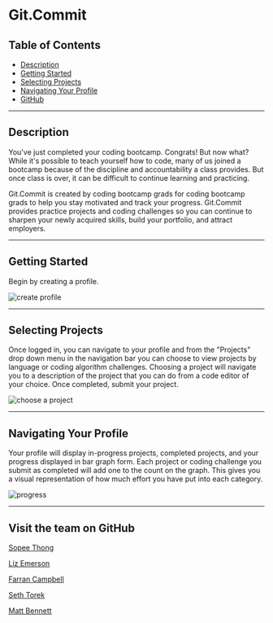 # Git.Commit

## Table of Contents

- [Description](#description)
- [Getting Started](#Getting-started)
- [Selecting Projects](#Selecting-projects)
- [Navigating Your Profile](#Navigating-Your-Profile)
- [GitHub](#Visit-the-team-on-GitHub)

---

<a name='Description'></a>

## Description

You've just completed your coding bootcamp. Congrats! But now what?
While it's possible to teach yourself how to code, many of us joined
a bootcamp because of the discipline and accountability a class
provides. But once class is over, it can be difficult to continue
learning and practicing.

Git.Commit is created by coding bootcamp grads for coding bootcamp
grads to help you stay motivated and track your progress. Git.Commit
provides practice projects and coding challenges so you can continue
to sharpen your newly acquired skills, build your portfolio, and
attract employers.

---

<a name='Getting-started'></a>

## Getting Started

Begin by creating a profile.

![create profile](signup.gif)

---

<a name='Selecting-projects'></a>

## Selecting Projects

Once logged in, you can navigate to your profile and from the "Projects" drop down menu in the navigation bar you can choose to view projects by language or coding algorithm challenges. Choosing a project will navigate you to a description of the project that you can do from a code editor of your choice. Once completed, submit your project. 

![choose a project]()

---

<a name='Navigating-Your-Profile'></a>

## Navigating Your Profile

Your profile will display in-progress projects, completed projects, and your progress displayed in bar graph form. Each project or coding challenge you submit as completed will add one to the count on the graph. This gives you a visual representation of how much effort you have put into each category. 

![progress]()

---

<a name='Visit the team on GitHub'></a>

## Visit the team on GitHub

[Sopee Thong](https://github.com/sopeethong1)

[Liz Emerson](https://github.com/uknity)

[Farran Campbell](https://github.com/Farrancampbell)

[Seth Torek](https://github.com/Sttorek)

[Matt Bennett](https://github.com/Mattyb5000)